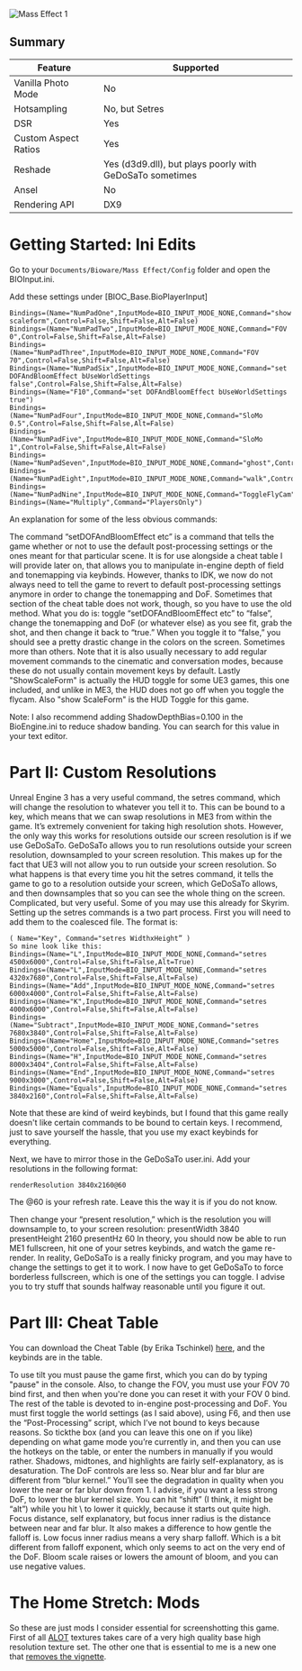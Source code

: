 ![Mass Effect 1](\Images\masss_effect.png "Shot by erika.tschinkel")

[//]: #\Images\masss_effect.png

## Summary

Feature | Supported
--|--
Vanilla Photo Mode | No
Hotsampling | No, but Setres
DSR | Yes
Custom Aspect Ratios | Yes
Reshade | Yes (d3d9.dll), but plays poorly with GeDoSaTo sometimes
Ansel | No
Rendering API | DX9

Getting Started: Ini Edits
==========================================================

Go to your `Documents/Bioware/Mass Effect/Config` folder and open the BIOInput.ini.

Add these settings under [BIOC_Base.BioPlayerInput]
```
Bindings=(Name="NumPadOne",InputMode=BIO_INPUT_MODE_NONE,Command="show scaleform",Control=False,Shift=False,Alt=False)
Bindings=(Name="NumPadTwo",InputMode=BIO_INPUT_MODE_NONE,Command="FOV 0",Control=False,Shift=False,Alt=False)
Bindings=(Name="NumPadThree",InputMode=BIO_INPUT_MODE_NONE,Command="FOV 70",Control=False,Shift=False,Alt=False)
Bindings=(Name="NumPadSix",InputMode=BIO_INPUT_MODE_NONE,Command="set DOFAndBloomEffect bUseWorldSettings false",Control=False,Shift=False,Alt=False)
Bindings=(Name="F10",Command="set DOFAndBloomEffect bUseWorldSettings true")
Bindings=(Name="NumPadFour",InputMode=BIO_INPUT_MODE_NONE,Command="SloMo 0.5",Control=False,Shift=False,Alt=False)
Bindings=(Name="NumPadFive",InputMode=BIO_INPUT_MODE_NONE,Command="SloMo 1",Control=False,Shift=False,Alt=False)
Bindings=(Name="NumPadSeven",InputMode=BIO_INPUT_MODE_NONE,Command="ghost",Control=False,Shift=False,Alt=False)
Bindings=(Name="NumPadEight",InputMode=BIO_INPUT_MODE_NONE,Command="walk",Control=False,Shift=False,Alt=False)
Bindings=(Name="NumPadNine",InputMode=BIO_INPUT_MODE_NONE,Command="ToggleFlyCam",Control=False,Shift=False,Alt=False)
Bindings=(Name="Multiply",Command="PlayersOnly")
```

An explanation for some of the less obvious commands:

The command “setDOFAndBloomEffect etc” is a command that tells the game whether or not to use the default post-processing settings or the ones meant for that particular scene. It is for use alongside a cheat table I will provide later on, that allows you to manipulate in-engine depth of field and tonemapping via keybinds. However, thanks to IDK, we now do not always need to tell the game to revert to default post-processing settings anymore in order to change the tonemapping and DoF. Sometimes that section of the cheat table does not work, though, so you have to use the old method.
What you do is: toggle “setDOFAndBloomEffect etc” to “false”, change the tonemapping and DoF (or whatever else) as you see fit, grab the shot, and then change it back to “true.” When you toggle it to “false,” you should see a pretty drastic change in the colors on the screen. Sometimes more than others. Note that it is also usually necessary to add regular movement commands to the cinematic and conversation modes, because these do not usually contain movement keys by default. Lastly "ShowScaleForm" is actually the HUD toggle for some UE3 games, this one included, and unlike in ME3, the HUD does not go off when you toggle the flycam. Also "show ScaleForm" is the HUD Toggle for this game.


Note: I also recommend adding ShadowDepthBias=0.100 in the BioEngine.ini to reduce shadow banding. You can search for this value in your text editor.


Part II: Custom Resolutions
==========================================================

Unreal Engine 3 has a very useful command, the setres command, which will change the resolution to whatever you tell it to. This can be bound to a key, which means that we can swap resolutions in ME3 from within the game. It’s extremely convenient for taking high resolution shots.
However, the only way this works for resolutions outside our screen resolution is if we use GeDoSaTo. GeDoSaTo allows you to run resolutions outside your screen resolution, downsampled to your screen resolution. This makes up for the fact that UE3 will not allow you to run outside your screen resolution. So what happens is that every time you hit the setres command, it tells the game to go to a resolution outside your screen, which GeDoSaTo allows, and then downsamples that so you can see the whole thing on the screen. Complicated, but very useful. Some of you may use this already for Skyrim.
Setting up the setres commands is a two part process. First you will need to add them to the coalesced file. The format is:
```
( Name="Key", Command="setres WidthxHeight” )
So mine look like this:
Bindings=(Name="L",InputMode=BIO_INPUT_MODE_NONE,Command="setres 4500x6000",Control=False,Shift=False,Alt=True)
Bindings=(Name="L",InputMode=BIO_INPUT_MODE_NONE,Command="setres 4320x7680",Control=False,Shift=False,Alt=False)
Bindings=(Name="Add",InputMode=BIO_INPUT_MODE_NONE,Command="setres 6000x4000",Control=False,Shift=False,Alt=False)
Bindings=(Name="K",InputMode=BIO_INPUT_MODE_NONE,Command="setres 4000x6000",Control=False,Shift=False,Alt=False)
Bindings=(Name="Subtract",InputMode=BIO_INPUT_MODE_NONE,Command="setres 7680x3840",Control=False,Shift=False,Alt=False)
Bindings=(Name="Home",InputMode=BIO_INPUT_MODE_NONE,Command="setres 5000x5000",Control=False,Shift=False,Alt=False)
Bindings=(Name="H",InputMode=BIO_INPUT_MODE_NONE,Command="setres 8000x3404",Control=False,Shift=False,Alt=False)
Bindings=(Name="End",InputMode=BIO_INPUT_MODE_NONE,Command="setres 9000x3000",Control=False,Shift=False,Alt=False)
Bindings=(Name="Equals",InputMode=BIO_INPUT_MODE_NONE,Command="setres 3840x2160",Control=False,Shift=False,Alt=False)
```

Note that these are kind of weird keybinds, but I found that this game really doesn't like certain commands to be bound to certain keys. I recommend, just to save yourself the hassle, that you use my exact keybinds for everything.

Next, we have to mirror those in the GeDoSaTo user.ini. Add your resolutions in the following format:

```
renderResolution 3840x2160@60 
```
The @60 is your refresh rate. Leave this the way it is if you do not know.

Then change your “present resolution,” which is the resolution you will downsample to, to your screen resolution:
presentWidth 3840 
presentHeight 2160 
presentHz 60 
In theory, you should now be able to run ME1 fullscreen, hit one of your setres keybinds, and watch the game re-render. In reality, GeDoSaTo is a really finicky program, and you may have to change the settings to get it to work. I now have to get GeDoSaTo to force borderless fullscreen, which is one of the settings you can toggle. I advise you to try stuff that sounds halfway reasonable until you figure it out. 


Part III: Cheat Table
==========================================================

You can download the Cheat Table (by Erika Tschinkel) <a href="..\CheatTables\MassEffectWIP4.CT">here</a>, and the keybinds are in the table.

To use tilt you must pause the game first, which you can do by typing "pause" in the console. Also, to change the FOV, you must use your FOV 70 bind first, and then when you're done you can reset it with your FOV 0 bind. The rest of the table is devoted to in-engine post-processing and DoF. You must first toggle the world settings (as I said above), using F6, and then use the “Post-Processing” script, which I’ve not bound to keys because reasons. So tickthe box (and you can leave this one on if you like) depending on what game mode you’re currently in, and then you can use the hotkeys on the table, or enter the numbers in manually if you would rather. 
Shadows, midtones, and highlights are fairly self-explanatory, as is desaturation. The DoF controls are less so. Near blur and far blur are different from “blur kernel.” You’ll see the degradation in quality when you lower the near or far blur down from 1. I advise, if you want a less strong DoF, to lower the blur kernel size. You can hit “shift” (I think, it might be “alt”) while you hit \ to lower it quickly, because it starts out quite high. Focus distance, self explanatory, but focus inner radius is the distance between near and far blur. It also makes a difference to how gentle the falloff is. Low focus inner radius means a very sharp falloff. Which is a bit different from falloff exponent, which only seems to act on the very end of the DoF. Bloom scale raises or lowers the amount of bloom, and you can use negative values. 


The Home Stretch: Mods
==========================================================
So these are just mods I consider essential for screenshotting this game. First of all <a href="https://www.nexusmods.com/masseffect/mods/83">ALOT</a> textures takes care of a very high quality base high resolution texture set. The other one that is essential to me is a new one that <a href="https://www.nexusmods.com/masseffect/mods/104">removes the vignette</a>.